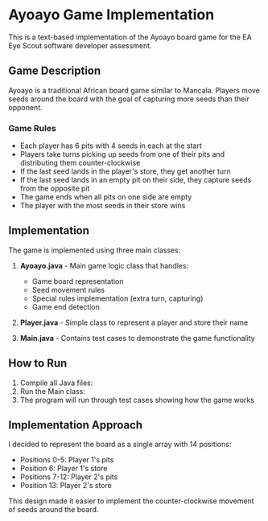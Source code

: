 # Ayoayo Game Implementation

This is a text-based implementation of the Ayoayo board game for the EA Eye Scout software developer assessment.

## Game Description

Ayoayo is a traditional African board game similar to Mancala. Players move seeds around the board with the goal of capturing more seeds than their opponent.

### Game Rules
- Each player has 6 pits with 4 seeds in each at the start
- Players take turns picking up seeds from one of their pits and distributing them counter-clockwise
- If the last seed lands in the player's store, they get another turn
- If the last seed lands in an empty pit on their side, they capture seeds from the opposite pit
- The game ends when all pits on one side are empty
- The player with the most seeds in their store wins

## Implementation

The game is implemented using three main classes:

1. **Ayoayo.java** - Main game logic class that handles:
   - Game board representation
   - Seed movement rules
   - Special rules implementation (extra turn, capturing)
   - Game end detection

2. **Player.java** - Simple class to represent a player and store their name

3. **Main.java** - Contains test cases to demonstrate the game functionality

## How to Run

1. Compile all Java files:
2. Run the Main class:
3. The program will run through test cases showing how the game works

## Implementation Approach

I decided to represent the board as a single array with 14 positions:
- Positions 0-5: Player 1's pits
- Position 6: Player 1's store
- Positions 7-12: Player 2's pits
- Position 13: Player 2's store

This design made it easier to implement the counter-clockwise movement of seeds around the board.




